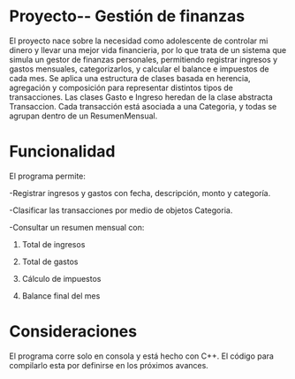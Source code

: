 # Proyecto-- Gestión de finanzas
El proyecto nace sobre la necesidad como adolescente de controlar mi dinero y llevar una mejor vida financieria, por lo que trata de un sistema que simula un gestor de finanzas personales, permitiendo registrar ingresos y gastos mensuales, categorizarlos, y calcular el balance e impuestos de cada mes.
Se aplica una estructura de clases basada en herencia, agregación y composición para representar distintos tipos de transacciones. Las clases Gasto e Ingreso heredan de la clase abstracta Transaccion. Cada transacción está asociada a una Categoria, y todas se agrupan dentro de un ResumenMensual.

# Funcionalidad
El programa permite:

-Registrar ingresos y gastos con fecha, descripción, monto y categoría.

-Clasificar las transacciones por medio de objetos Categoria.

-Consultar un resumen mensual con:

  1. Total de ingresos

  2. Total de gastos

  3. Cálculo de impuestos

  4. Balance final del mes

# Consideraciones
El programa corre solo en consola y está hecho con C++.
El código para compilarlo esta por definirse en los próximos avances.
